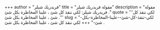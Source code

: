 +++
author = "فريدريك شيلر"
title = "مقولة فريدريك شيلر"
description = "مقولة فريدريك شيلر: لكي ننقذ كل شئ ، علينا المخاطرة بكل شئ ."
quote = '''لكي ننقذ كل شئ ، علينا المخاطرة بكل شئ .''' 
slug = "لكي-ننقذ-كل-شئ--علينا-المخاطرة-بكل-شئ-"
+++
لكي ننقذ كل شئ ، علينا المخاطرة بكل شئ .

